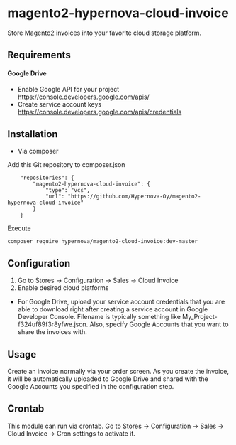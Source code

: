 # magento2-hypernova-cloud-invoice
Store Magento2 invoices into your favorite cloud storage platform.

## Requirements

#### Google Drive
* Enable Google API for your project https://console.developers.google.com/apis/
* Create service account keys https://console.developers.google.com/apis/credentials

## Installation
* Via composer

Add this Git repository to composer.json
```
    "repositories": {
        "magento2-hypernova-cloud-invoice": {
            "type": "vcs",
            "url": "https://github.com/Hypernova-Oy/magento2-hypernova-cloud-invoice"
        }
    }
```

Execute 

```composer require hypernova/magento2-cloud-invoice:dev-master```

## Configuration
1. Go to Stores -> Configuration -> Sales -> Cloud Invoice
2. Enable desired cloud platforms

* For Google Drive, upload your service account credentials that you are able
to download right after creating a service account in Google Developer Console.
Filename is typically something like My_Project-f324uf89f3r8yfwe.json.
Also, specify Google Accounts that you want to share the invoices with.

## Usage
Create an invoice normally via your order screen. As you create the invoice,
it will be automatically uploaded to Google Drive and shared with the
Google Accounts you specified in the configuration step.

## Crontab
This module can run via crontab. Go to Stores -> Configuration -> Sales -> 
Cloud Invoice -> Cron settings to activate it.